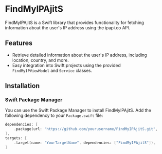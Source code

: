 # FindMyIPAjitS

FindMyIPAjitS is a Swift library that provides functionality for fetching information about the user's IP address using the ipapi.co API.

## Features

- Retrieve detailed information about the user's IP address, including location, country, and more.
- Easy integration into Swift projects using the provided `FindMyIPViewModel` and `Service` classes.

## Installation

### Swift Package Manager

You can use the Swift Package Manager to install FindMyIPAjitS. Add the following dependency to your `Package.swift` file:

```swift
dependencies: [
    .package(url: "https://github.com/yourusername/FindMyIPAjitS.git", from: "1.0.0"),
],
targets: [
    .target(name: "YourTargetName", dependencies: ["FindMyIPAjitS"]),
]
